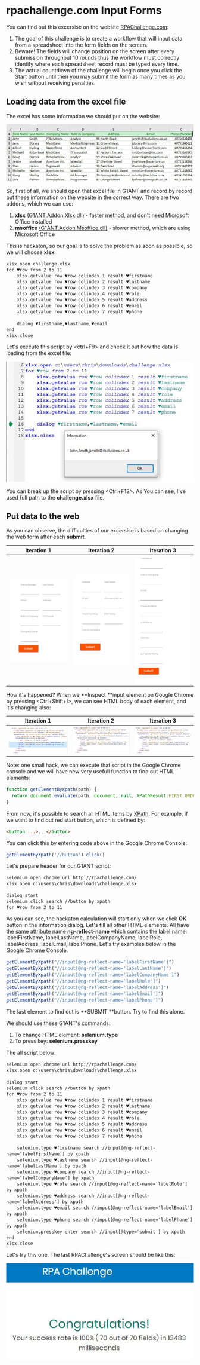 ﻿# rpachallenge.com Input Forms

You can find out this excersise on the website [RPAChallenge.com](http://rpachallenge.com/):

1. The goal of this challenge is to create a workflow that will input data from a spreadsheet into the form fields on the screen.
2. Beware! The fields will change position on the screen after every submission throughout 10 rounds thus the workflow must correctly identify where each spreadsheet record must be typed every time.
3. The actual countdown of the challenge will begin once you click the Start button until then you may submit the form as many times as you wish without receiving penalties.

## Loading data from the excel file

The excel has some information we should put on the website:

![Excel](excel.jpg)

So, first of all, we should open that excel file in G1ANT 
and record by record put these information on the website in the correct way.
There are two addons, which we can use:

1. **xlsx** [(G1ANT.Addon.Xlsx.dll)](https://manual.g1ant.com/G1ANT.Addons/G1ANT.Addon.Xlsx/Addon.md) - faster method, and don't need Microsoft Office installed
2. **msoffice** [(G1ANT.Addon.Msoffice.dll)](https://manual.g1ant.com/G1ANT.Addons/G1ANT.Addon.MSOffice/Addon.md) - slower method, which are using Microsoft Office

This is hackaton, so our goal is to solve the problem as soon as possible, 
so we will choose **xlsx**:

<!-- TODO: xlsx.gettable [sheet ... [from ...] [to ...]] result ... -->

```G1ANT
xlsx.open challenge.xlsx
for ♥row from 2 to 11
    xlsx.getvalue row ♥row colindex 1 result ♥firstname
    xlsx.getvalue row ♥row colindex 2 result ♥lastname
    xlsx.getvalue row ♥row colindex 3 result ♥company
    xlsx.getvalue row ♥row colindex 4 result ♥role
    xlsx.getvalue row ♥row colindex 5 result ♥address
    xlsx.getvalue row ♥row colindex 6 result ♥email
    xlsx.getvalue row ♥row colindex 7 result ♥phone
 
    dialog ♥firstname,♥lastname,♥email
end
xlsx.close
```

Let's execute this script by <ctrl+F9> and check it out 
how the data is loading from the excel file:

![excel.getvalue](xlsxgetvalue.jpg)

You can break up the script by pressing <Ctrl+F12>. 
As You can see, I've used full path to the **challenge.xlsx** file.

## Put data to the web

As you can observe, the difficulties of our excersise 
is based on changing the web form after each **submit**.

Iteration 1 | Iteration 2 | Iteration 3
----------- | ----------- | -----------
![WebForm1](webform1.jpg) | ![WebForm2](webform2.jpg) | ![WebForm3](webform3.jpg)

How it's happened? When we **Inspect **input element on Google Chrome by pressing <Ctrl+Shift+I>, 
we can see HTML body of each element, and it's changing also:

Iteration 1 | Iteration 2 | Iteration 3
----------- | ----------- | -----------
![WebCode1](webcode1.jpg) | ![WebCode2](webcode2.jpg) | ![WebCode3](webcode3.jpg)

Note: one small hack, we can execute that script in the Google Chrome console 
and we will have new very usefull function to find out HTML elements:

```JavaScript
function getElementByXpath(path) {
  return document.evaluate(path, document, null, XPathResult.FIRST_ORDERED_NODE_TYPE, null).singleNodeValue;
}
```

From now, it's possible to search all HTML items by [XPath](https://www.w3schools.com/xml/xpath_syntax.asp).
For example, if we want to find out red start button, which is defined by:

```html
<button ...>...</button>
```

You can click this by entering code above in the Google Chrome Console:

```JavaScript
getElementByXpath('//button').click()
```

Let's prepare header for our G1ANT script:

```G1ANT
selenium.open chrome url http://rpachallenge.com/ 
xlsx.open c:\users\chris\downloads\challenge.xlsx

dialog start
selenium.click search //button by xpath
for ♥row from 2 to 11
```

As you can see, the hackaton calculation will start only when we click **OK** 
button in the information dialog. Let's fill all other HTML elements. All have 
the same attribute name **ng-reflect-name** which contains the label name:
labelFirstName, labelLastName, labelCompanyName, labelRole, 
labelAddress, labelEmail, labelPhone. Let's try examples below in the 
Google Chrome Console.

```JavaScript
getElementByXpath("//input[@ng-reflect-name='labelFirstName']")
getElementByXpath("//input[@ng-reflect-name='labelLastName']")
getElementByXpath("//input[@ng-reflect-name='labelCompanyName']")
getElementByXpath("//input[@ng-reflect-name='labelRole']")
getElementByXpath("//input[@ng-reflect-name='labelAddress']")
getElementByXpath("//input[@ng-reflect-name='labelEmail']")
getElementByXpath("//input[@ng-reflect-name='labelPhone']")
```

The last element to find out is **SUBMIT **button. Try to find this alone. 

We should use these G1ANT's commands:
1. To change HTML element: **selenium.type**
2. To press key: **selenium.presskey**

The all script below:

```G1ANT
selenium.open chrome url http://rpachallenge.com/ 
xlsx.open c:\users\chris\downloads\challenge.xlsx

dialog start
selenium.click search //button by xpath
for ♥row from 2 to 11
    xlsx.getvalue row ♥row colindex 1 result ♥firstname
    xlsx.getvalue row ♥row colindex 2 result ♥lastname
    xlsx.getvalue row ♥row colindex 3 result ♥company
    xlsx.getvalue row ♥row colindex 4 result ♥role
    xlsx.getvalue row ♥row colindex 5 result ♥address
    xlsx.getvalue row ♥row colindex 6 result ♥email
    xlsx.getvalue row ♥row colindex 7 result ♥phone
 
    selenium.type ♥firstname search //input[@ng-reflect-name='labelFirstName'] by xpath 
    selenium.type ♥lastname search //input[@ng-reflect-name='labelLastName'] by xpath 
    selenium.type ♥company search //input[@ng-reflect-name='labelCompanyName'] by xpath 
    selenium.type ♥role search //input[@ng-reflect-name='labelRole'] by xpath 
    selenium.type ♥address search //input[@ng-reflect-name='labelAddress'] by xpath 
    selenium.type ♥email search //input[@ng-reflect-name='labelEmail'] by xpath 
    selenium.type ♥phone search //input[@ng-reflect-name='labelPhone'] by xpath 
    selenium.presskey enter search //input[@type='submit'] by xpath
end
xlsx.close
```

Let's try this one. The last RPAChallenge's screen should be like this:

![Success](success.jpg)

<!-- The script should look like this
```G1ANT
selenium.open chrome url http://rpachallenge.com/ 
xlsx.open c:\users\chris\downloads\challenge.xlsx
xlsx.gettable
selenium.waitforopen
selenium.click search //button by xpath
for ♥row from 1 to ♥result⟦count⟧
    selenium.enter ♥result⟦First Name,♥row⟧ search //input[@ng-reflect-name='labelFirstName'] by xpath 
    selenium.enter ♥result⟦Last Name,♥row⟧ search //input[@ng-reflect-name='labelLastName'] by xpath 
    selenium.enter ♥result⟦Company Name,♥row⟧ search //input[@ng-reflect-name='labelCompanyName'] by xpath 
    selenium.enter ♥result⟦Role in Company,♥row⟧ search //input[@ng-reflect-name='labelRole'] by xpath 
    selenium.enter ♥result⟦Address,♥row⟧ search //input[@ng-reflect-name='labelAddress'] by xpath 
    selenium.entry ♥result⟦Email,♥row⟧ search //input[@ng-reflect-name='labelEmail'] by xpath 
    selenium.type ♥result⟦Phone Number,♥row⟧ search //input[@ng-reflect-name='labelPhone'] by xpath 
    selenium.click search //input[@type='submit'] by xpath
end
xlsx.close
```
-->